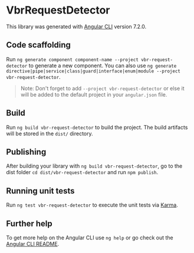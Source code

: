 # VbrRequestDetector

This library was generated with [Angular CLI](https://github.com/angular/angular-cli) version 7.2.0.

## Code scaffolding

Run `ng generate component component-name --project vbr-request-detector` to generate a new component. You can also use `ng generate directive|pipe|service|class|guard|interface|enum|module --project vbr-request-detector`.
> Note: Don't forget to add `--project vbr-request-detector` or else it will be added to the default project in your `angular.json` file. 

## Build

Run `ng build vbr-request-detector` to build the project. The build artifacts will be stored in the `dist/` directory.

## Publishing

After building your library with `ng build vbr-request-detector`, go to the dist folder `cd dist/vbr-request-detector` and run `npm publish`.

## Running unit tests

Run `ng test vbr-request-detector` to execute the unit tests via [Karma](https://karma-runner.github.io).

## Further help

To get more help on the Angular CLI use `ng help` or go check out the [Angular CLI README](https://github.com/angular/angular-cli/blob/master/README.md).

